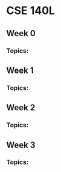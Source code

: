 # CSE 140L

## Week 0

### Topics:

## Week 1

### Topics:

## Week 2

### Topics:

## Week 3

### Topics:
